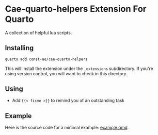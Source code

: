 # Cae-quarto-helpers Extension For Quarto

A collection of helpful lua scripts.

## Installing

```bash
quarto add const-ae/cae-quarto-helpers
```

This will install the extension under the `_extensions` subdirectory.
If you're using version control, you will want to check in this directory.

## Using

- Add `{{< fixme >}}` to remind you of an outstanding task

## Example

Here is the source code for a minimal example: [example.qmd](example.qmd).

